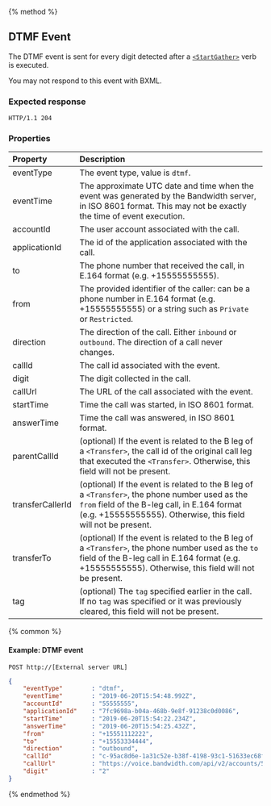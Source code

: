 {% method %}
## DTMF Event

The DTMF event is sent for every digit detected after a [`<StartGather>`](../verbs/startGather.md) verb is executed.

You may not respond to this event with BXML.

### Expected response

```http
HTTP/1.1 204
```

### Properties
| Property         | Description |
|:-----------------|:------------|
| eventType        | The event type, value is `dtmf`. |
| eventTime        | The approximate UTC date and time when the event was generated by the Bandwidth server, in ISO 8601 format. This may not be exactly the time of event execution. |
| accountId        | The user account associated with the call. |
| applicationId    | The id of the application associated with the call. |
| to               | The phone number that received the call, in E.164 format (e.g. +15555555555). |
| from             | The provided identifier of the caller: can be a phone number in E.164 format (e.g. +15555555555) or a string such as `Private` or `Restricted`. |
| direction        | The direction of the call. Either `inbound` or `outbound`. The direction of a call never changes. |
| callId           | The call id associated with the event. |
| digit            | The digit collected in the call. |
| callUrl          | The URL of the call associated with the event. |
| startTime        | Time the call was started, in ISO 8601 format. |
| answerTime       | Time the call was answered, in ISO 8601 format. |
| parentCallId     | (optional) If the event is related to the B leg of a `<Transfer>`, the call id of the original call leg that executed the `<Transfer>`. Otherwise, this field will not be present. |
| transferCallerId | (optional) If the event is related to the B leg of a `<Transfer>`, the phone number used as the `from` field of the B-leg call, in E.164 format (e.g. +15555555555). Otherwise, this field will not be present. |
| transferTo       | (optional) If the event is related to the B leg of a `<Transfer>`, the phone number used as the `to` field of the B-leg call in E.164 format (e.g. +15555555555). Otherwise, this field will not be present. |
| tag              | (optional) The `tag` specified earlier in the call. If no `tag` was specified or it was previously cleared, this field will not be present. |

{% common %}

#### Example: DTMF event

```
POST http://[External server URL]
```

```json
{
	"eventType"        : "dtmf",
	"eventTime"        : "2019-06-20T15:54:48.992Z",
	"accountId"        : "55555555",
	"applicationId"    : "7fc9698a-b04a-468b-9e8f-91238c0d0086",
	"startTime"        : "2019-06-20T15:54:22.234Z",
	"answerTime"       : "2019-06-20T15:54:25.432Z",
	"from"             : "+15551112222",
	"to"               : "+15553334444",
	"direction"        : "outbound",
	"callId"           : "c-95ac8d6e-1a31c52e-b38f-4198-93c1-51633ec68f8d",
	"callUrl"          : "https://voice.bandwidth.com/api/v2/accounts/55555555/calls/c-95ac8d6e-1a31c52e-b38f-4198-93c1-51633ec68f8d",
	"digit"            : "2"
}
```

{% endmethod %}
